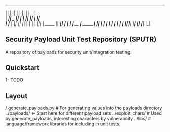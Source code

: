  _______  _______  __   __  _______  ______   
|       ||       ||  | |  ||       ||    _ |  
|  _____||    _  ||  | |  ||_     _||   | ||  
| |_____ |   |_| ||  |_|  |  |   |  |   |_||_ 
|_____  ||    ___||       |  |   |  |    __  |
 _____| ||   |    |       |  |   |  |   |  | |
|_______||___|    |_______|  |___|  |___|  |_|

Security Payload Unit Test Repository (SPUTR)
---
A repository of payloads for security unit/integration testing.

Quickstart
--
1- TODO

Layout
--
/
generate_payloads.py # For generating values into the payloads directory
../payloads/ <- Start here for different payload sets
../exploit_chars/ # Used by generate_payloads, interesting characters by vulnerability
../libs/ # language/framework libraries for including in unit tests.
